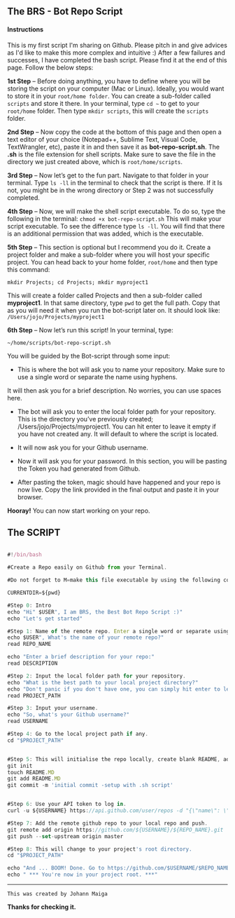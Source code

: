 The BRS - Bot Repo Script
------------

#### Instructions

This is my first script I'm sharing on Github. Please pitch in and give advices as I'd like to make this more complex and intuitive :)
After a few failures and successes, I have completed the bash script. Please find it at the end of this page. Follow the below steps: 

**1st Step** – Before doing anything, you have to define where you will be storing the script on your computer (Mac or Linux). Ideally, you would want to store it in your `root/home folder`. You can create a sub-folder called `scripts` and store it there. In your terminal, type `cd ~` to get to your `root/home` folder. Then type `mkdir scripts`, this will create the `scripts` folder. 

**2nd Step** – Now copy the code at the bottom of this page and then open a text editor of your choice (Notepad++, Sublime Text, Visual Code, TextWrangler, etc), paste it in and then save it as **bot-repo-script.sh**. The **.sh** is the file extension for shell scripts. Make sure to save the file in the directory we just created above, which is `root/home/scripts`. 

**3rd Step** – Now let’s get to the fun part. Navigate to that folder in your terminal. 
Type `ls -ll` in the terminal to check that the script is there. If it Is not, you might be in the wrong directory or Step 2 was not successfully completed. 

**4th Step** – Now, we will make the shell script executable. To do so, type the following in the terminal: `chmod +x bot-repo-script.sh` This will make your script executable. To see the difference type `ls -ll`. You will find that there is an additional permission that was added, which is the executable. 

**5th Step** – This section is optional but I recommend you do it. Create a project folder and make a sub-folder where you will host your specific project. 
You can head back to your home folder, `root/home` and then type this command: 

`mkdir Projects; cd Projects; mkdir myproject1`

This will create a folder called Projects and then a sub-folder called **myproject1**. 
In that same directory, type `pwd` to get the full path. Copy that as you will need it when you run the bot-script later on. It should look like: `/Users/jojo/Projects/myproject1`

**6th Step** – Now let’s run this script! In your terminal, type:

 `~/home/scripts/bot-repo-script.sh`

You will be guided by the Bot-script through some input: 

* This is where the bot will ask you to name your repository. Make sure to use a single word or separate the name using hyphens. 

It will then ask you for a brief description. No worries, you can use spaces here. 

* The bot will ask you to enter the local folder path for your repository. This is the directory you’ve previously created; /Users/jojo/Projects/myproject1. You can hit enter to leave it empty if you have not created any. It will default to where the script is located. 

* It will now ask you for your Github username.

* Now it will ask you for your password. In this section, you will be pasting the Token you had generated from Github. 

* After pasting the token, magic should have happened and your repo is now live. 
Copy the link provided in the final output and paste it in your browser. 

**Hooray!** You can now start working on your repo. 



The SCRIPT
----------

```js 

#!/bin/bash

#Create a Repo easily on Github from your Terminal.

#Do not forget to M=make this file executable by using the following command: chmod +x <<filename.sh>>

CURRENTDIR=${pwd}

#Step 0: Intro
echo "Hi" $USER", I am BRS, the Best Bot Repo Script :)"
echo "Let's get started"

#Step 1: Name of the remote repo. Enter a single word or separate using hyphens.
echo $USER", What's the name of your remote repo?"
read REPO_NAME

echo "Enter a brief description for your repo:"
read DESCRIPTION

#Step 2: Input the local folder path for your repository.
echo "What is the best path to your local project directory?"
echo "Don't panic if you don't have one, you can simply hit enter to leave it empty :)"
read PROJECT_PATH

#Step 3: Input your username.
echo "So, what's your Github username?"
read USERNAME

#Step 4: Go to the local project path if any.
cd "$PROJECT_PATH"


#Step 5: This will initialise the repo locally, create blank README, add and commit.
git init
touch README.MD
git add README.MD
git commit -m 'initial commit -setup with .sh script'


#Step 6: Use your API token to log in.
curl -u ${USERNAME} https://api.github.com/user/repos -d "{\"name\": \"${REPO_NAME}\", \"description\": \"${DESCRIPTION}\"}"

#Step 7: Add the remote github repo to your local repo and push.
git remote add origin https://github.com/${USERNAME}/${REPO_NAME}.git
git push --set-upstream origin master

#Step 8: This will change to your project's root directory.
cd "$PROJECT_PATH"

echo "And ... BOOM! Done. Go to https://github.com/$USERNAME/$REPO_NAME to see your new repo :D Enjoy your Coding." $USER 
echo " *** You're now in your project root. ***"

```
----------

`This was created by Johann Maiga`

**Thanks for checking it.**
